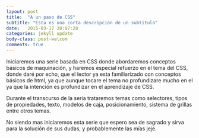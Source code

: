 ```yaml
---
layout: post
title:  "A un paso de CSS"
subtitle: "Esta es una corta descripción de un subtitulo"
date:   2015-03-17 20:07:28
categories: jekyll update
body-class: post-welcom
comments: true
---
```



Iniciaremos una serie basada en CSS  donde abordaremos  conceptos básicos de  maquinación, y haremos  especial refuerzo en el tema del CSS, donde daré por echo, que el lector ya esta familiarizado con conceptos  básicos de html, ya que aunque tocare el tema  no profundizare mucho en el ya que la intención es profundizar en el aprendizaje de CSS.

Durante el transcurso de la seria trataremos temas como selectores, tipos de propiedades, texto, modelos de caja, posicionamiento, sistema de grillas entre otros temas.

No siendo mas  iniciaremos   esta serie que espero sea de sagrado y sirva para la solución de sus  dudas, y probablemente las mías jeje.   
